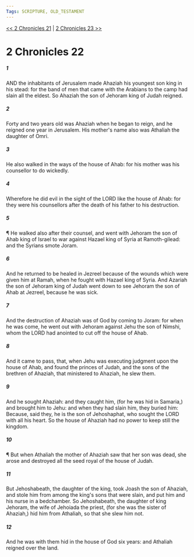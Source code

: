 ```yaml
---
Tags: SCRIPTURE, OLD_TESTAMENT
---
```


[<< 2 Chronicles 21](OLD_TESTAMENT/14_2_Chronicles/2_Chronicles_21.md) | [2 Chronicles 23 >>](OLD_TESTAMENT/14_2_Chronicles/2_Chronicles_23.md)

# 2 Chronicles 22

##### 1

AND the inhabitants of Jerusalem made Ahaziah his youngest son king in his stead: for the band of men that came with the Arabians to the camp had slain all the eldest. So Ahaziah the son of Jehoram king of Judah reigned.

##### 2

Forty and two years old was Ahaziah when he began to reign, and he reigned one year in Jerusalem. His mother's name also was Athaliah the daughter of Omri.

##### 3

He also walked in the ways of the house of Ahab: for his mother was his counsellor to do wickedly.

##### 4

Wherefore he did evil in the sight of the LORD like the house of Ahab: for they were his counsellors after the death of his father to his destruction.

##### 5

¶ He walked also after their counsel, and went with Jehoram the son of Ahab king of Israel to war against Hazael king of Syria at Ramoth-gilead: and the Syrians smote Joram.

##### 6

And he returned to be healed in Jezreel because of the wounds which were given him at Ramah, when he fought with Hazael king of Syria. And Azariah the son of Jehoram king of Judah went down to see Jehoram the son of Ahab at Jezreel, because he was sick.

##### 7

And the destruction of Ahaziah was of God by coming to Joram: for when he was come, he went out with Jehoram against Jehu the son of Nimshi, whom the LORD had anointed to cut off the house of Ahab.

##### 8

And it came to pass, that, when Jehu was executing judgment upon the house of Ahab, and found the princes of Judah, and the sons of the brethren of Ahaziah, that ministered to Ahaziah, he slew them.

##### 9

And he sought Ahaziah: and they caught him, (for he was hid in Samaria,) and brought him to Jehu: and when they had slain him, they buried him: Because, said they, he is the son of Jehoshaphat, who sought the LORD with all his heart. So the house of Ahaziah had no power to keep still the kingdom.

##### 10

¶ But when Athaliah the mother of Ahaziah saw that her son was dead, she arose and destroyed all the seed royal of the house of Judah.

##### 11

But Jehoshabeath, the daughter of the king, took Joash the son of Ahaziah, and stole him from among the king's sons that were slain, and put him and his nurse in a bedchamber. So Jehoshabeath, the daughter of king Jehoram, the wife of Jehoiada the priest, (for she was the sister of Ahaziah,) hid him from Athaliah, so that she slew him not.

##### 12

And he was with them hid in the house of God six years: and Athaliah reigned over the land.
